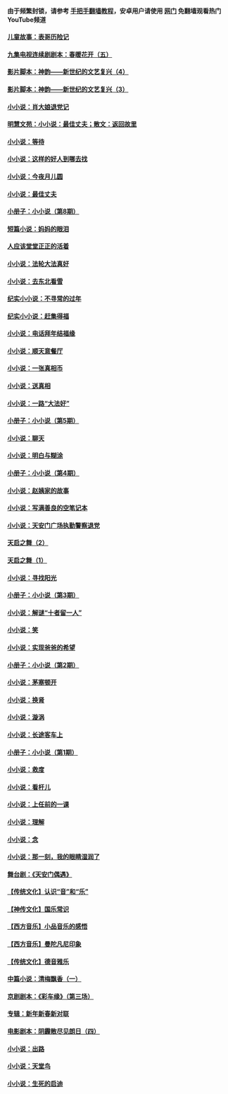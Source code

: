 #### 由于频繁封锁，请参考 [手把手翻墙教程](https://github.com/gfw-breaker/guides/wiki/)，安卓用户请使用 [网门](https://github.com/gfw-breaker/nogfw/blob/master/dl.md?t=06081001) 免翻墙观看热门YouTube频道 

#### [儿童故事：表哥历险记](../pages/328/383535.md?t=06081001) 

#### [九集电视连续剧剧本：春暖花开（五）](../pages/328/275919.md?t=06081001) 

#### [影片脚本：神韵——新世纪的文艺复兴（4）](../pages/328/266089.md?t=06081001) 

#### [影片脚本：神韵——新世纪的文艺复兴（3）](../pages/328/266087.md?t=06081001) 

#### [小小说：肖大娘退党记](../pages/328/239807.md?t=06081001) 

#### [明慧文苑：小小说：最佳丈夫；散文：返回故里](../pages/328/3439.md?t=06081001) 

#### [小小说：等待](../pages/328/223927.md?t=06081001) 

#### [小小说：这样的好人到哪去找](../pages/328/209396.md?t=06081001) 

#### [小小说：今夜月儿圆](../pages/328/193588.md?t=06081001) 

#### [小小说：最佳丈夫](../pages/328/190938.md?t=06081001) 

#### [小册子：小小说（第8期）](../pages/328/188202.md?t=06081001) 

#### [短篇小说：妈妈的眼泪](../pages/328/187712.md?t=06081001) 

#### [人应该堂堂正正的活着](../pages/328/182430.md?t=06081001) 

#### [小小说：法轮大法真好](../pages/328/174669.md?t=06081001) 

#### [小小说：去东北看雪](../pages/328/173882.md?t=06081001) 

#### [纪实小小说：不寻常的过年](../pages/328/173187.md?t=06081001) 

#### [纪实小小说：赶集得福](../pages/328/172652.md?t=06081001) 

#### [小小说：电话拜年结福缘](../pages/328/172533.md?t=06081001) 

#### [小小说：顺天意餐厅](../pages/328/170182.md?t=06081001) 

#### [小小说：一张真相币](../pages/328/169410.md?t=06081001) 

#### [小小说：送真相](../pages/328/166713.md?t=06081001) 

#### [小小说：一路“大法好”](../pages/328/162016.md?t=06081001) 

#### [小册子：小小说（第5期）](../pages/328/161131.md?t=06081001) 

#### [小小说：聊天](../pages/328/159640.md?t=06081001) 

#### [小小说：明白与糊涂](../pages/328/158101.md?t=06081001) 

#### [小册子：小小说（第4期）](../pages/328/158006.md?t=06081001) 

#### [小小说：赵姨家的故事](../pages/328/157843.md?t=06081001) 

#### [小小说：写满善良的空笔记本](../pages/328/157382.md?t=06081001) 

#### [小小说：天安门广场执勤警察退党](../pages/328/156982.md?t=06081001) 

#### [天启之舞（2）](../pages/328/153440.md?t=06081001) 

#### [天启之舞（1）](../pages/328/153439.md?t=06081001) 

#### [小小说：寻找阳光](../pages/328/153065.md?t=06081001) 

#### [小册子：小小说（第3期）](../pages/328/151715.md?t=06081001) 

#### [小小说：解谜“十者留一人”](../pages/328/148967.md?t=06081001) 

#### [小小说：笑](../pages/328/148905.md?t=06081001) 

#### [小小说：实现爸爸的希望](../pages/328/148096.md?t=06081001) 

#### [小册子：小小说（第2期）](../pages/328/147214.md?t=06081001) 

#### [小小说：茅塞顿开](../pages/328/147030.md?t=06081001) 

#### [小小说：换肾](../pages/328/146770.md?t=06081001) 

#### [小小说：漩涡](../pages/328/146683.md?t=06081001) 

#### [小小说：长途客车上](../pages/328/145076.md?t=06081001) 

#### [小册子：小小说（第1期）](../pages/328/143963.md?t=06081001) 

#### [小小说：救度](../pages/328/143927.md?t=06081001) 

#### [小小说：看杆儿](../pages/328/142137.md?t=06081001) 

#### [小小说：上任前的一课](../pages/328/140808.md?t=06081001) 

#### [小小说：理解](../pages/328/140476.md?t=06081001) 

#### [小小说：念](../pages/328/139513.md?t=06081001) 

#### [小小说：那一刻，我的眼睛湿润了](../pages/328/138476.md?t=06081001) 

#### [舞台剧：《天安门偶遇》](../pages/328/117155.md?t=06081001) 

#### [【传统文化】认识“音”和“乐”](../pages/328/108667.md?t=06081001) 

#### [【神传文化】国乐常识](../pages/328/104225.md?t=06081001) 

#### [【西方音乐】小品音乐的感悟](../pages/328/102924.md?t=06081001) 

#### [【西方音乐】曼陀凡尼印象](../pages/328/102922.md?t=06081001) 

#### [【传统文化】德音雅乐](../pages/328/102923.md?t=06081001) 

#### [中篇小说：清梅飘香（一）](../pages/328/101058.md?t=06081001) 

#### [京剧剧本：《彩车缘》（第三场）](../pages/328/96434.md?t=06081001) 

#### [专辑：新年新春新对联](../pages/328/94991.md?t=06081001) 

#### [电影剧本：阴霾散尽见朗日（四）](../pages/328/87081.md?t=06081001) 

#### [小小说：出路](../pages/328/84848.md?t=06081001) 

#### [小小说：天堂鸟](../pages/328/83084.md?t=06081001) 

#### [小小说：生死的启迪](../pages/328/70977.md?t=06081001) 

